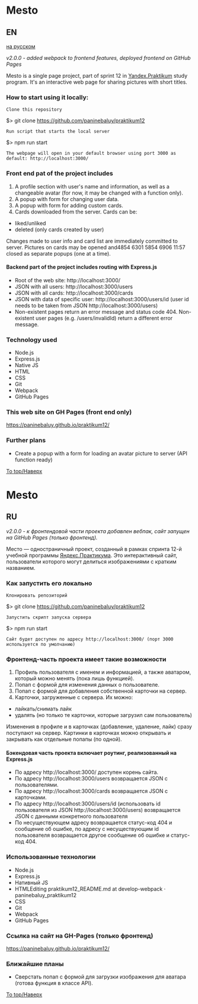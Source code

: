 # Mesto
## EN
[на русском](#ru)

_v2.0.0 - added webpack to frontend features, deployed frontend on GitHub Pages_

Mesto is a single page project, part of sprint 12 in [Yandex.Praktikum](https://praktikum.yandex.ru/profile/web-developer/) study program.
It's an interactive web page for sharing pictures with short titles.

### How to start using it locally:

    Clone this repository

$> git clone https://github.com/paninebaluy/praktikum12

    Run script that starts the local server

$> npm run start

    The webpage will open in your default browser using port 3000 as default: http://localhost:3000/ 

### Front end pat of the project includes
1. A profile section with user's name and information, as well as a changeable avatar (for now, it may be changed with a function only).
2. A popup with form for changing user data.
3. A popup with form for adding custom cards.
4. Cards downloaded from the server. Cards can be:
  +  liked/unliked
  +  deleted (only cards created by user)

Changes made to user info and card list are immediately committed to server.
Pictures on cards may be opened and4854 6301 5854 6906
11:57
 closed as separate popups (one at a time).

#### Backend part of the project includes routing with Express.js

+ Root of the web site: http://localhost:3000/
+ JSON with all users: http://localhost:3000/users
+ JSON with all cards: http://localhost:3000/cards
+ JSON with data of specific user: http://localhost:3000/users/id (user id needs to be taken from JSON http://localhost:3000/users)
+ Non-existent pages return an error message and status code 404. Non-existent user pages (e.g. /users/invalidId) return a different error message.

### Technology used
+ Node.js
+ Express.js
+ Native JS
+ HTML
+ CSS
+ Git
+ Webpack
+ GitHub Pages

### This web site on GH Pages (front end only)
https://paninebaluy.github.io/praktikum12/

### Further plans
+ Create a popup with a form for loading an avatar picture to server (API function ready)

[To top/Наверх](#Mesto)

# Mesto
## RU

_v2.0.0 - к фронтендовой части проекта добавлен вебпак, сайт запущен на GitHub Pages (только фронтенд)._

Место &mdash; одностраничный проект, созданный в рамках спринта 12-й учебной программы [Яндекс.Практикума](https://praktikum.yandex.ru/profile/web-developer/).
Это интерактивный сайт, пользователи которого могут делиться изображениями с кратким названием.

### Как запустить его локально

    Клонировать репозиторий

$> git clone https://github.com/paninebaluy/praktikum12

    Запустить скрипт запуска сервера

$> npm run start

    Сайт будет доступен по адресу http://localhost:3000/ (порт 3000 используется по умолчанию)
   
### Фронтенд-часть проекта имеет такие возможности
1. Профиль пользователя с именем и информацией, а также аватаром, который можно менять (пока лишь функцией).
2. Попап с формой для изменения данных о пользователе. 
3. Попап с формой для добавления собственной карточки на сервер. 
4. Карточки, загруженные с сервера. Их можно:
  +  лайкать/снимать лайк
  +  удалять (но только те карточки, которые загрузил сам пользователь)


Изменения в профиле и в карточках (добавление, удаление, лайк) сразу поступают на сервер.
Картинки в карточках можно открывать и закрывать как отдельные попапы (по одной).

#### Бэкендовая часть проекта включает роутинг, реализованный на Express.js

+ По адресу http://localhost:3000/ доступен корень сайта.
+ По адресу http://localhost:3000/users возвращается JSON с пользователями.
+ По адресу http://localhost:3000/cards возвращается JSON с карточками.
+ По адресу http://localhost:3000/users/id (использовать id пользователя из JSON http://localhost:3000/users) возвращается JSON с данными конкретного пользователя
+ По несуществующем адресу возвращается статус-код 404 и сообщение об ошибке, по адресу с несуществующим id пользователя возвращается другое сообщение об ошибке и статус-код 404.

### Использованные технологии
+ Node.js
+ Express.js
+ Нативный JS
+ HTMLEditing praktikum12_README.md at develop-webpack · paninebaluy_praktikum12
+ CSS
+ Git
+ Webpack
+ GitHub Pages

### Ссылка на сайт на GH-Pages (только фронтенд)
https://paninebaluy.github.io/praktikum12/

### Ближайшие планы
+ Сверстать попап с формой для загрузки изображения для аватара (готова функция в классе API).

[To top/Наверх](#Mesto)

